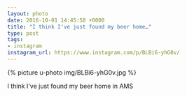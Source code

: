 ```yaml
---
layout: photo
date: 2016-10-01 14:45:58 +0000
title: "I think I've just found my beer home…"
type: post
tags:
- instagram
instagram_url: https://www.instagram.com/p/BLBi6-yhG0v/
---
```


{% picture u-photo img/BLBi6-yhG0v.jpg %}

I think I've just found my beer home in AMS
